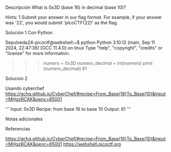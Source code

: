 Descripción
What is 0x3D (base 16) in decimal (base 10)?

Hints:
1.Submit your answer in our flag format. For example, if your answer was '22', you would submit 'picoCTF{22}' as the flag.


Solución 1 
Con Python

Sepulveda24-picoctf@webshell:~$ python
Python 3.10.12 (main, Sep 11 2024, 22:47:36) [GCC 11.4.0] on linux
Type "help", "copyright", "credits" or "license" for more information.
>>> numero = 0x3D 
>>> numero_decimal = int(numero)
>>> print (numero_decimal)
61


Solucion 2

Usando cyberchef https://gchq.github.io/CyberChef/#recipe=From_Base(16)To_Base(10)&input=MHgzRCAK&oenc=65001


'''
Input: 0x3D 
Recipe: from base  16
to base 10
Output: 61
'''

Notas adicionales

Referencias

https://gchq.github.io/CyberChef/#recipe=From_Base(16)To_Base(10)&input=MHgzRCAK&oenc=65001
https://webshell.picoctf.org